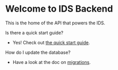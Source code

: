 # Welcome to IDS Backend
This is the home of the API that powers the IDS.

Is there a quick start guide?
* Yes! Check out [the quick start guide](docs/quick_start.md).

How do I update the database?
* Have a look at the doc on [migrations](docs/migrations.md).